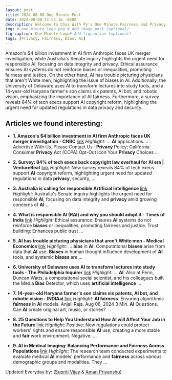 ```yaml
---
layout: post
title: 2024-08-08 One-Minute Post
date: 2024-08-08 11:53:16 -0400
description: Welcome to Chai With Py's One Minute Fairness and Privacy, which aims to provide you the current happenings in the world of Fairness, Privacy, and AI.
img: # one_minute_logo.png # Add image post (optional)
fig-caption: One Minute Logo# Add figcaption (optional)
tags: [Privacy, Fairness, Bias, AI]
---
```


Amazon's $4 billion investment in AI firm Anthropic faces UK merger investigation, while Australia's Senate inquiry highlights the urgent need for responsible AI, focusing on data integrity and privacy. Ethical assurance ensures AI systems do not reinforce biases or inequalities, promoting fairness and justice. On the other hand, AI has trouble picturing physicians that aren't White men, highlighting the issue of biases in AI. Additionally, the University of Delaware uses AI to transform lectures into study tools, and a 14-year-old Haryana farmer's son claims six patents, AI bot, and robotic vision, emphasizing the importance of AI fairness. Furthermore, a survey reveals 84% of tech execs support AI copyright reform, highlighting the urgent need for updated regulations in data privacy and security.

## Articles we found interesting:

- **1. Amazon&#39;s $4 billion investment in <b>AI</b> firm Anthropic faces UK merger investigation - CNBC** [link](https://www.cnbc.com/2024/08/08/amazons-investment-in-ai-firm-anthropic-faces-uk-merger-investigation.html)
_Highlight:_ ... <b>AI</b> applications. ... Advertise With Us. Please Contact Us &middot; <b>Privacy</b> Policy; California Consumer <b>Privacy</b> Act (CCPA) Opt-Out Icon Your <b>Privacy</b> Choices&nbsp;...

- **2. Survey: 84% of tech execs back copyright law overhaul for <b>AI</b> era | VentureBeat** [link](https://venturebeat.com/ai/survey-84-of-tech-execs-back-copyright-law-overhaul-for-ai-era/)
_Highlight:_ New survey reveals 84% of tech execs support <b>AI</b> copyright reform, highlighting urgent need for updated regulations in data <b>privacy</b>, security,&nbsp;...

- **3. Australia is calling for responsible <b>Artificial Intelligence</b>** [link](https://itbrief.com.au/story/australia-is-calling-for-responsible-artificial-intelligence)
_Highlight:_ Australia&#39;s Senate inquiry highlights the urgent need for responsible <b>AI</b>, focusing on data integrity and <b>privacy</b> amid growing concerns of <b>AI</b>&nbsp;...

- **4. What is responsible <b>AI</b> (RAI) and why you should adopt it - Times of India** [link](https://timesofindia.indiatimes.com/blogs/a-window-to-the-tech-world/what-is-responsible-ai-rai-and-why-you-should-adopt-it/)
_Highlight:_ Ethical assurance: Ensures <b>AI</b> systems do not reinforce <b>biases</b> or inequalities, promoting fairness and justice. Trust building: Enhances public trust&nbsp;...

- **5. <b>AI</b> has trouble picturing physicians that aren&#39;t White men - Medical Economics** [link](https://www.medicaleconomics.com/view/ai-has-trouble-picturing-physicians-that-aren-t-white-men)
_Highlight:_ ... <b>bias</b> in <b>AI</b>. Computational <b>biases</b> arise from data that <b>AI</b> use. <b>Biases</b> in human thought influence development of <b>AI</b> tools, and systemic <b>biases</b> are&nbsp;...

- **6. University of Delaware uses <b>AI</b> to transform lectures into study tools - The Philadelphia Inquirer** [link](https://www.inquirer.com/education/colleges-using-artificial-intelligence-education-20240807.html)
_Highlight:_ ... <b>AI</b>. Also at Penn, Duncan Watts, a computational social scientist, and his colleagues built the Media <b>Bias</b> Detector, which uses <b>artificial intelligence</b>&nbsp;...

- **7. 14-year-old Haryana farmer&#39;s son claims six patents, <b>AI</b> bot, and robotic vision - INDIAai** [link](https://indiaai.gov.in/news/14-year-old-haryana-farmer-s-son-claims-six-patents-ai-bot-and-robotic-vision)
_Highlight:_ <b>AI fairness</b>. Ensuring algorithmic <b>fairness</b> in <b>AI</b> models. Anjali Raja. Aug 06, 2024 3 Min. <b>AI</b> Questions. Can <b>AI</b> create original art, music, or stories?

- **8. 25 Questions to Help You Understand How <b>AI</b> will Affect Your Job in the Future** [link](https://futuristspeaker.com/future-of-work/25-questions-to-help-you-understand-how-ai-will-affect-your-job-in-the-future/)
_Highlight:_ Positive: New regulations could protect workers&#39; rights and ensure responsible <b>AI</b> use, creating a more stable and <b>fair</b> work environment. Negative:&nbsp;...

- **9. <b>AI</b> in Medical Imaging: Balancing Performance and <b>Fairness</b> Across Populations** [link](https://www.marktechpost.com/2024/08/08/ai-in-medical-imaging-balancing-performance-and-fairness-across-populations/)
_Highlight:_ The research team conducted experiments to evaluate medical <b>AI</b> models&#39; performance and <b>fairness</b> across various demographic groups and modalities. They&nbsp;...


Updated Everyday by: (<a href="https://supritivijay.github.io/">Supriti Vijay</a> & <a href="https://amanpriyanshu.github.io/">Aman Priyanshu</a>)
